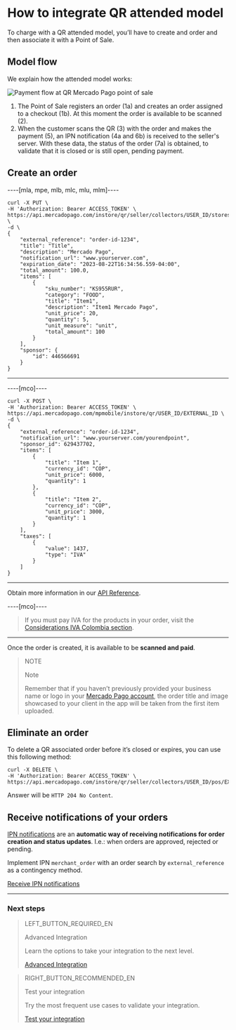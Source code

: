 # How to integrate QR attended model

To charge with a QR attended model, you’ll have to create and order and then associate it with a Point of Sale.

## Model flow

We explain how the attended model works:

![Payment flow at QR Mercado Pago point of sale](/images/mobile/qr-user-flow.en.png)

<span></span>

1. The Point of Sale registers an order (1a) and creates an order assigned to a checkout (1b). At this moment the order is available to be scanned (2).
2. When the customer scans the QR (3) with the order and makes the payment (5), an IPN notification (4a and 6b) is received to the seller's server. With these data, the status of the order (7a) is obtained, to validate that it is closed or is still open, pending payment.


## Create an order

----[mla, mpe, mlb, mlc, mlu, mlm]----
```curl
curl -X PUT \
-H 'Authorization: Bearer ACCESS_TOKEN' \
https://api.mercadopago.com/instore/qr/seller/collectors/USER_ID/stores/EXTERNAL_STORE_ID/pos/EXTERNAL_POS_ID/orders \
-d \
{
    "external_reference": "order-id-1234",
    "title": "Title",
    "description": "Mercado Pago",
    "notification_url": "www.yourserver.com",
    "expiration_date": "2023-08-22T16:34:56.559-04:00",
    "total_amount": 100.0,
    "items": [
        {
            "sku_number": "KS955RUR",
            "category": "FOOD",
            "title": "Item1",
            "description": "Item1 Mercado Pago",
            "unit_price": 20,
            "quantity": 5,
            "unit_measure": "unit",
            "total_amount": 100
        }
    ],
    "sponsor": {
        "id": 446566691
    }
}
```
------------

----[mco]----

```curl
curl -X POST \
-H 'Authorization: Bearer ACCESS_TOKEN' \
https://api.mercadopago.com/mpmobile/instore/qr/USER_ID/EXTERNAL_ID \
-d \
{
    "external_reference": "order-id-1234",
    "notification_url": "www.yourserver.com/yourendpoint",
    "sponsor_id": 629437702,
    "items": [
        {
            "title": "Item 1",
            "currency_id": "COP",
            "unit_price": 6000,
            "quantity": 1
        },
        {
            "title": "Item 2",
            "currency_id": "COP",
            "unit_price": 3000,
            "quantity": 1
        }
    ],
    "taxes": [
        {
            "value": 1437,
            "type": "IVA"
        }
    ]
}
```

------------

Obtain more information in our [API Reference](https://www.mercadopago[FAKER][URL][DOMAIN]/developers/en/reference/instore_orders_v2/_instore_qr_seller_collectors_user_id_stores_external_store_id_pos_external_pos_id_orders/put).

----[mco]----
> If you must pay IVA for the products in your order, visit the [Considerations IVA Colombia section](https://www.mercadopago[FAKER][URL][DOMAIN]/developers/en/guides/resources/localization/iva-colombia).
------------

Once the order is created, it is available to be **scanned and paid**.


> NOTE
> 
> Note
> 
> Remember that if you haven’t previously provided your business name or logo in your [Mercado Pago account](https://www.mercadopago.com.ar/settings/account), the order title and image showcased to your client in the app will be taken from the first item uploaded.


## Eliminate an order

To delete a QR associated order before it’s closed or expires, you can use this following method:

```curl
curl -X DELETE \
-H 'Authorization: Bearer ACCESS_TOKEN' \
https://api.mercadopago.com/instore/qr/seller/collectors/USER_ID/pos/EXTERNAL_POS_ID/orders
```
Answer will be `HTTP 204 No Content`.

## Receive notifications of your orders

[IPN notifications](https://www.mercadopago[FAKER][URL][DOMAIN]/developers/en/guides/notifications/ipn) are an **automatic way of receiving notifications for order creation and status updates**. I.e.: when orders are approved, rejected or pending. 

Implement IPN `merchant_order` with an order search by `external_reference` as a contingency method.

[Receive IPN notifications](https://www.mercadopago[FAKER][URL][DOMAIN]/developers/en/guides/notifications/ipn)

---
### Next steps


> LEFT_BUTTON_REQUIRED_EN
>
> Advanced Integration
>
> Learn the options to take your integration to the next level.
>
> [Advanced Integration](https://www.mercadopago[FAKER][URL][DOMAIN]/developers/en/guides/in-person-payments/qr-code/advanced-integration)


> RIGHT_BUTTON_RECOMMENDED_EN
>
> Test your integration
>
> Try the most frequent use cases to validate your integration.
>
> [Test your integration](https://www.mercadopago[FAKER][URL][DOMAIN]/developers/en/guides/in-person-payments/qr-code/integration-test)
